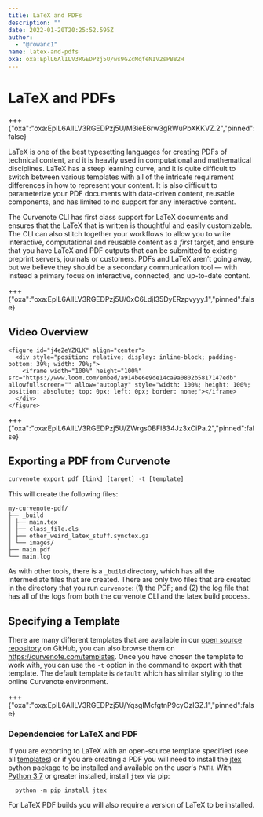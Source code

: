 ```yaml
---
title: LaTeX and PDFs
description: ""
date: 2022-01-20T20:25:52.595Z
author:
  - "@rowanc1"
name: latex-and-pdfs
oxa: oxa:EplL6AlILV3RGEDPzj5U/ws9GZcMqfeNIV2sPB82H
---
```


# LaTeX and PDFs

+++ {"oxa":"oxa:EplL6AlILV3RGEDPzj5U/M3ieE6rw3gRWuPbXKKVZ.2","pinned":false}

LaTeX is one of the best typesetting languages for creating PDFs of technical content, and it is heavily used in computational and mathematical disciplines. LaTeX has a steep learning curve, and it is quite difficult to switch between various templates with all of the intricate requirement differences in how to represent your content. It is also difficult to parameterize your PDF documents with data-driven content, reusable components, and has limited to no support for any interactive content.

The Curvenote CLI has first class support for LaTeX documents and ensures that the LaTeX that is written is thoughtful and easily customizable. The CLI can also stitch together your workflows to allow you to write interactive, computational and reusable content as a *first* target, and ensure that you have LaTeX and PDF outputs that can be submitted to existing preprint servers, journals or customers. PDFs and LaTeX aren’t going away, but we believe they should be a secondary communication tool — with instead a primary focus on interactive, connected, and up-to-date content.

+++ {"oxa":"oxa:EplL6AlILV3RGEDPzj5U/0xC6LdjI35DyERzpvyyy.1","pinned":false}

## Video Overview

```{raw} html
<figure id="j4e2eYZKLK" align="center">
  <div style="position: relative; display: inline-block; padding-bottom: 39%; width: 70%;">
    <iframe width="100%" height="100%" src="https://www.loom.com/embed/a914be6e9de14ca9a0802b5817147edb" allowfullscreen="" allow="autoplay" style="width: 100%; height: 100%; position: absolute; top: 0px; left: 0px; border: none;"></iframe>
  </div>
</figure>
```

+++ {"oxa":"oxa:EplL6AlILV3RGEDPzj5U/ZWrgs0BFl834Jz3xCiPa.2","pinned":false}

## Exporting a PDF from Curvenote

```python
curvenote export pdf [link] [target] -t [template]
```

This will create the following files:

```shell
my-curvenote-pdf/
├── _build
│ ├── main.tex
│ ├── class_file.cls
│ ├── other_weird_latex_stuff.synctex.gz
│ └── images/
├── main.pdf
└── main.log
```

As with other tools, there is a `_build` directory, which has all the intermediate files that are created. There are only two files that are created in the directory that you run `curvenote`: (1) the PDF; and (2) the log file that has all of the logs from both the curvenote CLI and the latex build process.

## Specifying a Template

There are many different templates that are available in our [open source repository](https://github.com/curvenote/templates) on GitHub, you can also browse them on <https://curvenote.com/templates>. Once you have chosen the template to work with, you can use the `-t` option in the command to export with that template. The default template is `default` which has similar styling to the online Curvenote environment.

+++ {"oxa":"oxa:EplL6AlILV3RGEDPzj5U/YqsgIMcfgtnP9cyOzlGZ.1","pinned":false}

### Dependencies for LaTeX and PDF

If you are exporting to LaTeX with an open-source template specified (see all [templates](https://github.com/curvenote/templates)) or if you are creating a PDF you will need to install the [jtex](https://pypi.org/project/jtex/) python package to be installed and available on the user's `PATH`. With [Python 3.7](https://www.python.org/downloads/) or greater installed, install `jtex` via pip:

```shell
  python -m pip install jtex
```

For LaTeX PDF builds you will also require a version of LaTeX to be installed.

